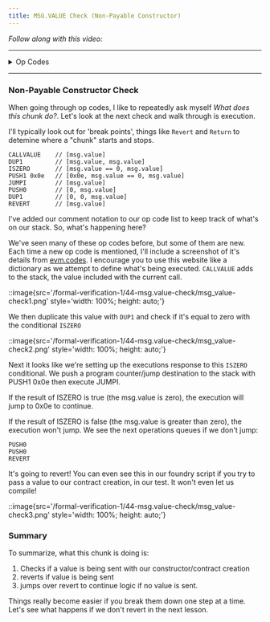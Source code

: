 ```yaml
---
title: MSG.VALUE Check (Non-Payable Constructor)
---
```


_Follow along with this video:_

---

<details>
<Summary> Op Codes </summary>

    bytecode - 0x6080604052348015600e575f80fd5b5060a58061001b5f395ff3fe6080604052348015600e575f80fd5b50600436106030575f3560e01c8063cdfead2e146034578063e026c017146045575b5f80fd5b6043603f3660046059565b5f55565b005b5f5460405190815260200160405180910390f35b5f602082840312156068575f80fd5b503591905056fea2646970667358fe1220fe01fe6c40d0ed98f16c7769ffde7109d5fe9f9dfefe31769a77032ceb92497a64736f6c63430008140033

```js
    PUSH1 0x80 ✅
    PUSH1 0x40 ✅
    MSTORE ✅

    CALLVALUE     //<---- We are here!
    DUP1
    ISZERO
    PUSH1 0x0e
    JUMPI
    PUSH0
    DUP1
    REVERT
    JUMPDEST
    POP
    PUSH1 0xa5
    DUP1
    PUSH2 0x001b
    PUSH0
    CODECOPY
    PUSH0
    RETURN
    INVALID
    PUSH1 0x80
    PUSH1 0x40
    MSTORE
    CALLVALUE
    DUP1
    ISZERO
    PUSH1 0x0e
    JUMPI
    PUSH0
    DUP1
    REVERT
    JUMPDEST
    POP
    PUSH1 0x04
    CALLDATASIZE
    LT
    PUSH1 0x30
    JUMPI
    PUSH0
    CALLDATALOAD
    PUSH1 0xe0
    SHR
    DUP1
    PUSH4 0xcdfead2e
    EQ
    PUSH1 0x34
    JUMPI
    DUP1
    PUSH4 0xe026c017
    EQ
    PUSH1 0x45
    JUMPI
    JUMPDEST
    PUSH0
    DUP1
    REVERT
    JUMPDEST
    PUSH1 0x43
    PUSH1 0x3f
    CALLDATASIZE
    PUSH1 0x04
    PUSH1 0x59
    JUMP
    JUMPDEST
    PUSH0
    SSTORE
    JUMP
    JUMPDEST
    STOP
    JUMPDEST
    PUSH0
    SLOAD
    PUSH1 0x40
    MLOAD
    SWAP1
    DUP2
    MSTORE
    PUSH1 0x20
    ADD
    PUSH1 0x40
    MLOAD
    DUP1
    SWAP2
    SUB
    SWAP1
    RETURN
    JUMPDEST
    PUSH0
    PUSH1 0x20
    DUP3
    DUP5
    SUB
    SLT
    ISZERO
    PUSH1 0x68
    JUMPI
    PUSH0
    DUP1
    REVERT
    JUMPDEST
    POP
    CALLDATALOAD
    SWAP2
    SWAP1
    POP
    JUMP
    INVALID
    LOG2
    PUSH5 0x6970667358
    INVALID
    SLT
    KECCAK256
    INVALID
    ADD
    INVALID
    PUSH13 0x40d0ed98f16c7769ffde7109d5
    INVALID
    SWAP16
    SWAP14
    INVALID
    INVALID
    BALANCE
    PUSH23 0x9a77032ceb92497a64736f6c63430008140033
```

</details>

---

### Non-Payable Constructor Check

When going through op codes, I like to repeatedly ask myself _What does this chunk do?_. Let's look at the next check and walk through is execution.

I'll typically look out for 'break points', things like `Revert` and `Return` to detemine where a "chunk" starts and stops.

```
CALLVALUE    // [msg.value]
DUP1         // [msg.value, msg.value]
ISZERO       // [msg.value == 0, msg.value]
PUSH1 0x0e   // [0x0e, msg.value == 0, msg.value]
JUMPI        // [msg.value]
PUSH0        // [0, msg.value]
DUP1         // [0, 0, msg.value]
REVERT       // [msg.value]
```

I've added our comment notation to our op code list to keep track of what's on our stack. So, what's happening here?

We've seen many of these op codes before, but some of them are new. Each time a new op code is mentioned, I'll include a screenshot of it's details from [evm.codes](https://www.evm.codes/#34?fork=cancun). I encourage you to use this website like a dictionary as we attempt to define what's being executed. `CALLVALUE` adds to the stack, the value included with the current call.

::image{src='/formal-verification-1/44-msg.value-check/msg_value-check1.png' style='width: 100%; height: auto;'}

We then duplicate this value with `DUP1` and check if it's equal to zero with the conditional `ISZERO`

::image{src='/formal-verification-1/44-msg.value-check/msg_value-check2.png' style='width: 100%; height: auto;'}

Next it looks like we're setting up the executions response to this `ISZERO` conditional. We push a program counter/jump destination to the stack with PUSH1 0x0e then execute JUMPI.

If the result of ISZERO is true (the msg.value is zero), the execution will jump to 0x0e to continue.

If the result of ISZERO is false (the msg.value is greater than zero), the execution won't jump. We see the next operations queues if we don't jump:

```
PUSH0
PUSH0
REVERT
```

It's going to revert! You can even see this in our foundry script if you try to pass a value to our contract creation, in our test. It won't even let us compile!

::image{src='/formal-verification-1/44-msg.value-check/msg_value-check3.png' style='width: 100%; height: auto;'}

### Summary

To summarize, what this chunk is doing is:

1. Checks if a value is being sent with our constructor/contract creation
2. reverts if value is being sent
3. jumps over revert to continue logic if no value is sent.

Things really become easier if you break them down one step at a time. Let's see what happens if we don't revert in the next lesson.
